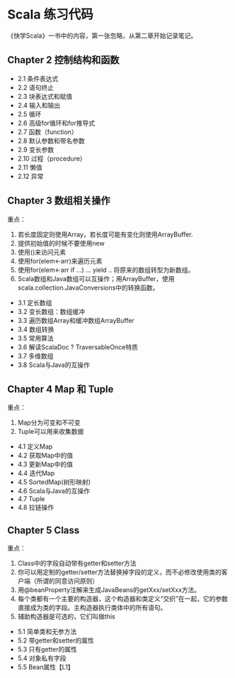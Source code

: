 # Scala 练习代码

《快学Scala》一书中的内容，第一张忽略，从第二章开始记录笔记。

## Chapter 2 控制结构和函数

- 2.1 条件表达式
- 2.2 语句终止
- 2.3 块表达式和赋值
- 2.4 输入和输出
- 2.5 循环
- 2.6 高级for循环和for推导式
- 2.7 函数（function）
- 2.8 默认参数和带名参数
- 2.9 变长参数
- 2.10 过程（procedure）
- 2.11 懒值
- 2.12 异常

## Chapter 3 数组相关操作

重点：
1. 若长度固定则使用Array，若长度可能有变化则使用ArrayBuffer.
2. 提供初始值的时候不要使用new
3. 使用()来访问元素
4. 使用for(elem<-arr)来遍历元素
5. 使用for(elem<-arr if ...) ... yield .. 将原来的数组转型为新数组。
6. Scala数组和Java数组可以互操作；用ArrayBuffer，使用scala.collection.JavaConversions中的转换函数。

- 3.1 定长数组
- 3.2 变长数组：数组缓冲
- 3.3 遍历数组Array和缓冲数组ArrayBuffer
- 3.4 数组转换
- 3.5 常用算法
- 3.6 解读ScalaDoc ? TraversableOnce特质
- 3.7 多维数组
- 3.8 Scala与Java的互操作

## Chapter 4 Map 和 Tuple

重点：
1. Map分为可变和不可变
2. Tuple可以用来收集数据

- 4.1 定义Map
- 4.2 获取Map中的值
- 4.3 更新Map中的值
- 4.4 迭代Map
- 4.5 SortedMap(树形映射)
- 4.6 Scala与Java的互操作
- 4.7 Tuple
- 4.8 拉链操作

## Chapter 5 Class

重点：
1. Class中的字段自动带有getter和setter方法
2. 你可以用定制的getter/setter方法替换掉字段的定义，而不必修改使用类的客户端（所谓的同意访问原则）
3. 用@beanProperty注解来生成JavaBeans的getXxx/setXxx方法。
4. 每个类都有一个主要的构造器，这个构造器和类定义“交织”在一起，它的参数直接成为类的字段。主构造器执行类体中的所有语句。
5. 辅助构造器是可选的，它们叫做this

- 5.1 简单类和无参方法
- 5.2 带getter和setter的属性
- 5.3 只有getter的属性
- 5.4 对象私有字段
- 5.5 Bean属性【L1】
